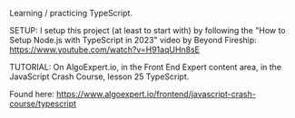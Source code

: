 Learning / practicing TypeScript.

SETUP:
I setup this project (at least to start with) by following the
"How to Setup Node.js with TypeScript in 2023" video by Beyond Fireship:
https://www.youtube.com/watch?v=H91aqUHn8sE


TUTORIAL: 
On AlgoExpert.io, in the Front End Expert content area, in the JavaScript Crash Course,
lesson 25 TypeScript.

Found here: https://www.algoexpert.io/frontend/javascript-crash-course/typescript